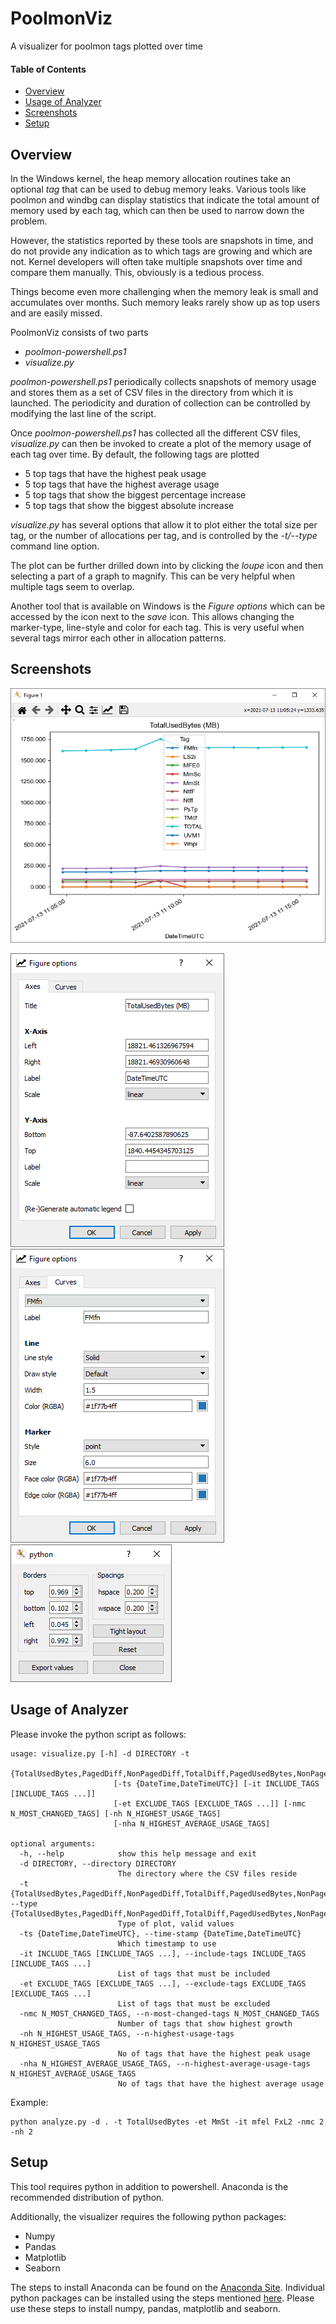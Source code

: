 # PoolmonViz
A visualizer for poolmon tags plotted over time

#### Table of Contents
- [Overview](#overview)
- [Usage of Analyzer](#usage-of-analyzer)
- [Screenshots](#screenshots)
- [Setup](#setup)

## Overview
In the Windows kernel, the heap memory allocation routines take an optional *tag* that can be used to debug memory leaks. Various tools like poolmon and windbg can display statistics that indicate the total amount of memory used by each tag, which can then be used to narrow down the problem.

However, the statistics reported by these tools are snapshots in time, and do not provide any indication as to which tags are growing and which are not. Kernel developers will often take multiple snapshots over time and compare them manually. This, obviously is a tedious process.

Things become even more challenging when the memory leak is small and accumulates over months. Such memory leaks rarely show up as top users and are easily missed.

PoolmonViz consists of two parts
* *poolmon-powershell.ps1*
* *visualize.py*

*poolmon-powershell.ps1* periodically collects snapshots of memory usage and stores them as a set of CSV files in the directory from which it is launched. The periodicity and duration of collection can be controlled by modifying the last line of the script.

Once *poolmon-powershell.ps1* has collected all the different CSV files, *visualize.py* can then be invoked to create a plot of the memory usage of each tag over time. By default, the following tags are plotted
* 5 top tags that have the highest peak usage
* 5 top tags that have the highest average usage
* 5 top tags that show the biggest percentage increase
* 5 top tags that show the biggest absolute increase

*visualize.py* has several options that allow it to plot either the total size per tag, or the number of allocations per tag, and is controlled by the *-t/--type* command line option.

The plot can be further drilled down into by clicking the *loupe* icon and then selecting a part of a graph to magnify. This can be very helpful when multiple tags seem to overlap.

Another tool that is available on Windows is the *Figure options* which can be accessed by the icon next to the *save* icon. This allows changing the marker-type, line-style and color for each tag. This is very useful when several tags mirror each other in allocation patterns.

## Screenshots
![Screenshot](images/Screenshot_1.PNG)

![Screenshot](images/figure-options-1.png) ![Screenshot](images/figure-options-2.png) ![Screenshot](images/layout.png)


## Usage of Analyzer
Please invoke the python script as follows:

```
usage: visualize.py [-h] -d DIRECTORY -t
                       {TotalUsedBytes,PagedDiff,NonPagedDiff,TotalDiff,PagedUsedBytes,NonPagedUsedBytes}
                       [-ts {DateTime,DateTimeUTC}] [-it INCLUDE_TAGS [INCLUDE_TAGS ...]]
                       [-et EXCLUDE_TAGS [EXCLUDE_TAGS ...]] [-nmc N_MOST_CHANGED_TAGS] [-nh N_HIGHEST_USAGE_TAGS]
                       [-nha N_HIGHEST_AVERAGE_USAGE_TAGS]

optional arguments:
  -h, --help            show this help message and exit
  -d DIRECTORY, --directory DIRECTORY
                        The directory where the CSV files reside
  -t {TotalUsedBytes,PagedDiff,NonPagedDiff,TotalDiff,PagedUsedBytes,NonPagedUsedBytes}, --type {TotalUsedBytes,PagedDiff,NonPagedDiff,TotalDiff,PagedUsedBytes,NonPagedUsedBytes}
                        Type of plot, valid values
  -ts {DateTime,DateTimeUTC}, --time-stamp {DateTime,DateTimeUTC}
                        Which timestamp to use
  -it INCLUDE_TAGS [INCLUDE_TAGS ...], --include-tags INCLUDE_TAGS [INCLUDE_TAGS ...]
                        List of tags that must be included
  -et EXCLUDE_TAGS [EXCLUDE_TAGS ...], --exclude-tags EXCLUDE_TAGS [EXCLUDE_TAGS ...]
                        List of tags that must be excluded
  -nmc N_MOST_CHANGED_TAGS, --n-most-changed-tags N_MOST_CHANGED_TAGS
                        Number of tags that show highest growth
  -nh N_HIGHEST_USAGE_TAGS, --n-highest-usage-tags N_HIGHEST_USAGE_TAGS
                        No of tags that have the highest peak usage
  -nha N_HIGHEST_AVERAGE_USAGE_TAGS, --n-highest-average-usage-tags N_HIGHEST_AVERAGE_USAGE_TAGS
                        No of tags that have the highest average usage
```

Example:
```
python analyze.py -d . -t TotalUsedBytes -et MmSt -it mfel FxL2 -nmc 2 -nh 2
```

## Setup

This tool requires python in addition to powershell. Anaconda is the recommended distribution of python.

Additionally, the visualizer requires the following python packages:
* Numpy
* Pandas
* Matplotlib
* Seaborn

The steps to install Anaconda can be found on the [Anaconda Site](https://docs.anaconda.com/anaconda/install/).
Individual python packages can be installed using the steps mentioned [here](https://docs.anaconda.com/anaconda/navigator/tutorials/pandas/). Please use these steps to install numpy, pandas, matplotlib and seaborn.
